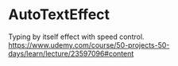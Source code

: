 # AutoTextEffect
Typing by itself effect with speed control.
https://www.udemy.com/course/50-projects-50-days/learn/lecture/23597096#content
